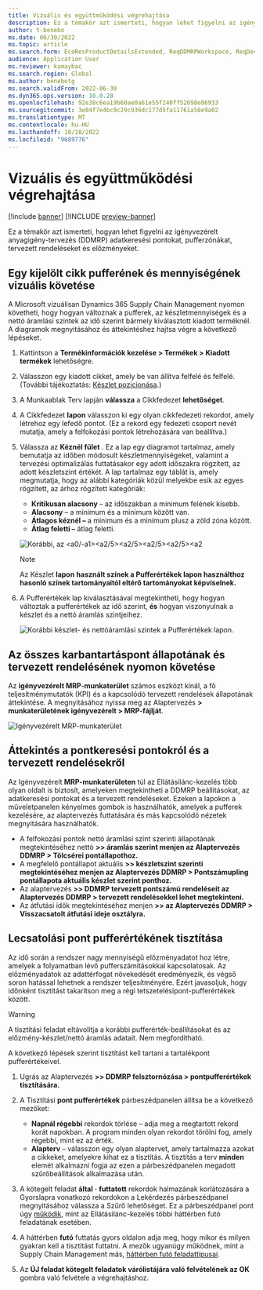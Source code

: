 ```yaml
---
title: Vizuális és együttműködési végrehajtása
description: Ez a témakör azt ismerteti, hogyan lehet figyelni az igényvezérelt anyagigény-tervezés (DDMRP) adatkeresési pontokat, pufferzónákat, tervezett rendeléseket és előzményeket.
author: t-benebo
ms.date: 06/30/2022
ms.topic: article
ms.search.form: EcoResProductDetailsExtended, ReqDDMRPWorkspace, ReqDecouplingPointsStatusByNetFlow, ReqDecouplingPointStatusByOnHand, ReqPlannedOrderForm, ReqItemDecoupledLeadTime
audience: Application User
ms.reviewer: kamaybac
ms.search.region: Global
ms.author: benebotg
ms.search.validFrom: 2022-06-30
ms.dyn365.ops.version: 10.0.28
ms.openlocfilehash: 92e38c6ea19b60ae0a61e55f240ff52698e06933
ms.sourcegitcommit: 3e04f7e4bc0c29c936dc177d5fa11761a58e9a02
ms.translationtype: MT
ms.contentlocale: hu-HU
ms.lasthandoff: 10/18/2022
ms.locfileid: "9689776"
---
```

# <a name="visual-and-collaborative-execution"></a>Vizuális és együttműködési végrehajtása

[!include [banner](../../includes/banner.md)]
[!INCLUDE [preview-banner](../../includes/preview-banner.md)]
<!-- KFM: Preview until further notice -->

Ez a témakör azt ismerteti, hogyan lehet figyelni az igényvezérelt anyagigény-tervezés (DDMRP) adatkeresési pontokat, pufferzónákat, tervezett rendeléseket és előzményeket.

## <a name="visually-track-buffers-and-quantities-for-a-selected-item"></a>Egy kijelölt cikk pufferének és mennyiségének vizuális követése

A Microsoft vizuálisan Dynamics 365 Supply Chain Management nyomon követheti, hogy hogyan változnak a pufferek, az készletmennyiségek és a nettó áramlási szintek az idő szerint bármely kiválasztott kiadott terméknél. A diagramok megnyitásához és áttekintéshez hajtsa végre a következő lépéseket.

1. Kattintson a **Termékinformációk kezelése \> Termékek \> Kiadott termékek** lehetőségre.
1. Válasszon egy kiadott cikket, amely be van állítva felfelé és felfelé. (További tájékoztatás: [Készlet pozicionása](ddmrp-inventory-positioning.md).)
1. A Munkaablak Terv lapján **válassza** a Cikkfedezet **lehetőséget**.
1. A Cikkfedezet **lapon** válasszon ki egy olyan cikkfedezeti rekordot, amely létrehoz egy lefedő pontot. (Ez a rekord egy fedezeti csoport nevét mutatja, amely a felfokozási pontok létrehozására van beállítva.)
1. Válassza az **Kéznél fület** . Ez a lap egy diagramot tartalmaz, amely bemutatja az időben módosult készletmennyiségeket, valamint a tervezési optimalizálás futtatásakor egy adott időszakra rögzített, az adott készletszint értékét. A lap tartalmaz egy táblát is, amely megmutatja, hogy az alábbi kategóriák közül melyekbe esik az egyes rögzített, az árhoz rögzített kategóriák:

    - **Kritikusan alacsony** – az időszakban a minimum felének kisebb.
    - **Alacsony** – a minimum és a minimum között van.
    - **Átlagos kéznél –** a minimum és a minimum plusz a zöld zóna között.
    - **Átlag feletti –** átlag feletti.

    ![Korábbi, az <a0/-a1><a2/5><a2/5><a2/5><a2/5><a2](media/ddmrp-on-hand-graph.png "Korábbi, az <a0/-a1><a2/<a2/5><a2/<a2/<a")

    > [!NOTE]
    > Az Készlet **lapon** **használt színek a Pufferértékek lapon használthoz hasonló színek tartományaitól eltérő tartományokat képviselnek.**

1. A Pufferértékek lap kiválasztásával megtekintheti, hogy hogyan változtak a pufferértékek az idő szerint, **és** hogyan viszonyulnak a készlet és a nettó áramlás szintjeihez.

    ![Korábbi készlet- és nettóáramlási szintek a Pufferértékek lapon.](media/ddmrp-buffer-values-graph.png "Korábbi készlet- és nettóáramlási szintek a Pufferértékek lapon")

## <a name="track-the-status-and-planned-orders-for-all-decoupling-points"></a>Az összes karbantartáspont állapotának és tervezett rendelésének nyomon követése

Az **igényvezérelt MRP-munkaterület** számos eszközt kínál, a fő teljesítménymutatók (KPI) és a kapcsolódó tervezett rendelések állapotának áttekintése. A megnyitásához nyissa meg az Alaptervezés **\> munkaterületének igényvezérelt \> MRP-fájlját**.

![Igényvezérelt MRP-munkaterület](media/ddmrp-workspace.png "Igényvezérelt MRP-munkaterület")

## <a name="get-overviews-of-decoupling-points-and-planned-orders"></a>Áttekintés a pontkeresési pontokról és a tervezett rendelésekről

Az Igényvezérelt **MRP-munkaterületen** túl az Ellátásilánc-kezelés több olyan oldalt is biztosít, amelyeken megtekintheti a DDMRP beállításokat, az adatkeresési pontokat és a tervezett rendeléseket. Ezeken a lapokon a műveletpanelen kényelmes gombok is használhatók, amelyek a pufferek kezelésére, az alaptervezés futtatására és más kapcsolódó nézetek megnyitására használhatók.

- A felfokozási pontok nettó áramlási szint szerinti állapotának megtekintéséhez nettó **\>\> áramlás szerint menjen az Alaptervezés DDMRP \> Tölcsérei pontállapothoz.**
- A megfelelő pontállapot aktuális **\>\> készletszint szerinti megtekintéséhez menjen az Alaptervezés DDMRP \> Pontszámupling pontállapota aktuális készlet szerint ponthoz.**
- Az alaptervezés **\>\> DDMRP tervezett pontszámú rendeléseit az Alaptervezés DDMRP \> tervezett rendelésekkel lehet megtekinteni.**
- Az átfutási idők megtekintéséhez menjen **\>\> az Alaptervezés DDMRP \> Visszacsatolt átfutási ideje osztályra.**

## <a name="clean-up-decoupling-point-buffer-values"></a>Lecsatolási pont pufferértékének tisztítása

Az idő során a rendszer nagy mennyiségű előzményadatot hoz létre, amelyek a folyamatban lévő pufferszámításokkal kapcsolatosak. Az előzményadatok az adattérfogat növekedését eredményezik, és végső soron hatással lehetnek a rendszer teljesítményére. Ezért javasoljuk, hogy időnként tisztítást takarítson meg a régi tetszetelésipont-pufferértékek között.

> [!WARNING]
> A tisztítási feladat eltávolítja a korábbi pufferérték-beállításokat és az előzmény-készlet/nettó áramlás adatait. Nem megfordítható.

A következő lépések szerint tisztítást kell tartani a tartalékpont pufferértékeivel.

1. Ugrás az Alaptervezés **\>\> DDMRP felsztornózása \> pontpufferértékek tisztítására.**
1. A Tisztítási **pont pufferértékek** párbeszédpanelen állítsa be a következő mezőket:

    - **Napnál régebbi** rekordok törlése – adja meg a megtartott rekord korát napokban. A program minden olyan rekordot törölni fog, amely régebbi, mint ez az érték.
    - **Alapterv** – válasszon egy olyan alaptervet, amely tartalmazza azokat a cikkeket, amelyekre kihat ez a tisztítás. A tisztítás a terv **minden** elemét alkalmazni fogja az ezen a párbeszédpanelen megadott szűrőbeállítások alkalmazása után.

1. A kötegelt feladat **által** **·** **futtatott** rekordok halmazának korlátozására a Gyorslapra vonatkozó rekordokon a Lekérdezés párbeszédpanel megnyitásához válassza a Szűrő lehetőséget. Ez a párbeszédpanel pont úgy [működik](../../../fin-ops-core/dev-itpro/sysadmin/batch-processing-overview.md), mint az Ellátásilánc-kezelés többi háttérben futó feladatának esetében.
1. A háttérben **futó** futtatás gyors oldalon adja meg, hogy mikor és milyen gyakran kell a tisztítást futtatni. A mezők ugyanúgy működnek, mint a Supply Chain Management más, [háttérben futó feladattípusai](../../../fin-ops-core/dev-itpro/sysadmin/batch-processing-overview.md).
1. Az **ÚJ feladat kötegelt feladatok várólistájára való felvételének az OK** gombra való felvétele a végrehajtáshoz.
